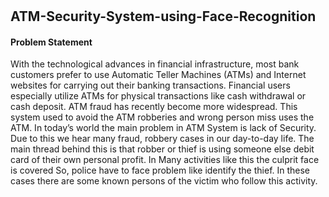 # <h2>ATM-Security-System-using-Face-Recognition</h2>
<b><h4>Problem Statement</b></h4>
With the technological advances in financial infrastructure, most bank customers prefer to use Automatic Teller Machines (ATMs) and Internet websites for carrying out their banking transactions. Financial users especially utilize ATMs for physical transactions like cash withdrawal or cash deposit.
ATM fraud has recently become more widespread. This system used to avoid the ATM robberies and wrong person miss uses the ATM. In today’s world the main problem in ATM System is lack of Security. Due to this we hear many fraud, robbery cases in our day-to-day life. The main thread behind this is that robber or thief is using someone else debit card of their own personal profit.
In Many activities like this the culprit face is covered So, police have to face problem like identify the thief. In these cases there are some known persons of the victim who follow this activity.
